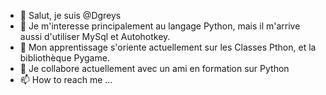 - 👋 Salut, je suis @Dgreys
- 👀 Je m'interesse principalement au langage Python, mais il m'arrive aussi d'utiliser MySql et Autohotkey.
- 🌱 Mon apprentissage s'oriente actuellement sur les Classes Pthon, et la bibliothèque Pygame.
- 💞️ Je collabore actuellement avec un ami en formation sur Python
- 📫 How to reach me ...

<!---
Dgreys/Dgreys is a ✨ special ✨ repository because its `README.md` (this file) appears on your GitHub profile.
You can click the Preview link to take a look at your changes.
--->
